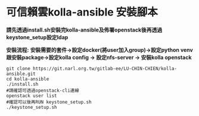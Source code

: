 # 可信賴雲kolla-ansible 安裝腳本

**請先透過install.sh安裝完kolla-ansible及佈署openstack後再透過keystone_setup設定ldap**

**安裝流程:**
**安裝需要的套件->設定docker(將user加入group)->設定python venv跟安裝package->設定kolla config -> 設定nfs-server -> 安裝kolla openstack** 
```bash=
git clone https://git.narl.org.tw/gitlab-ee/LU-CHIN-CHIEN/kolla-ansible.git
cd kolla-ansible
./install.sh
#請確認可透過openstack-cli連線
openstack user list
#確認可以後再RUN keystone_setup.sh
./keystone_setup.sh
```
